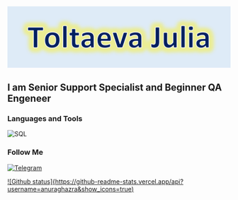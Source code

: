 ![Header](https://github.com/JuliaToltaeva/JuliaToltaeva/blob/main/assets/header.png)

## I am Senior Support Specialist and Beginner QA Engeneer

### Languages and Tools
![SQL](https://img.shields.io/badge/-Sql-deebf7?style=for-the-badge&logo=mysql&logoColor=00648B)

### Follow Me
[![Telegram](https://img.shields.io/badge/-Telegram-deebf7?style=for-the-badge&logo=telegram&logoColor=27AOD9)](https://t.me/alta_eva)

[![Github status]{https://github-readme-stats.vercel.app/api?username=anuraghazra&show_icons=true)](https://github.com/anuraghazra/githhub-readme-stats)
